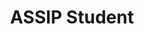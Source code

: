 ---
layout: member
first_name: Arushi	
last_name: Upadhyaya
key: Arushi
level: ASSIP
status: alumni
title: ASSIP Student
start_year: 2020
image: /assets/img/team/placeHolder.png
---